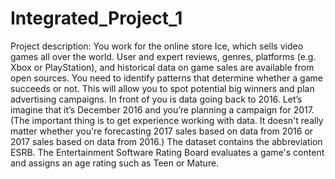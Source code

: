 # Integrated_Project_1
Project description: You work for the online store Ice, which sells video games all over the world. User and expert reviews, genres, platforms (e.g. Xbox or PlayStation), and historical data on game sales are available from open sources. You need to identify patterns that determine whether a game succeeds or not. This will allow you to spot potential big winners and plan advertising campaigns. In front of you is data going back to 2016. Let’s imagine that it’s December 2016 and you’re planning a campaign for 2017. (The important thing is to get experience working with data. It doesn't really matter whether you're forecasting 2017 sales based on data from 2016 or 2017 sales based on data from 2016.) The dataset contains the abbreviation ESRB. The Entertainment Software Rating Board evaluates a game's content and assigns an age rating such as Teen or Mature.
